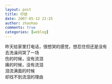 ```yaml
---
layout: post
title: 印迹
date: 2007-05-12 22:25
author: zhaohao
comments: true
categories: [weblog]
---
```

昨天给家里打电话，很想哭的感觉，想忍住但还是没有    
去洗澡间哭了一场  
伤的时候，没有流泪      
痛的时候，没有流泪   
泪流满面的时候   
却找不到流泪的理由   
